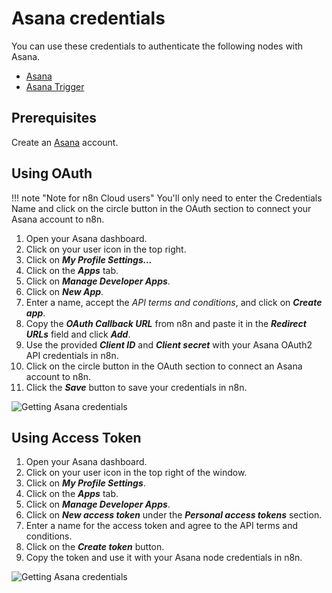 # Asana credentials

You can use these credentials to authenticate the following nodes with Asana.

- [Asana](/integrations/builtin/app-nodes/n8n-nodes-base.asana/)
- [Asana Trigger](/integrations/builtin/trigger-nodes/n8n-nodes-base.asanatrigger/)


## Prerequisites

Create an [Asana](https://www.Asana.com/) account.

## Using OAuth

!!! note "Note for n8n Cloud users"
    You'll only need to enter the Credentials Name and click on the circle button in the OAuth section to connect your Asana account to n8n.


1. Open your Asana dashboard.
2. Click on your user icon in the top right.
3. Click on ***My Profile Settings...***
4. Click on the ***Apps*** tab.
5. Click on ***Manage Developer Apps***.
6. Click on ***New App***.
7. Enter a name, accept the *API terms and conditions*, and click on ***Create app***.
8. Copy the ***OAuth Callback URL*** from n8n and paste it in the ***Redirect URLs*** field and click ***Add***.
9. Use the provided ***Client ID*** and ***Client secret*** with your Asana OAuth2 API credentials in n8n.
10. Click on the circle button in the OAuth section to connect an Asana account to n8n.
11. Click the ***Save*** button to save your credentials in n8n.

![Getting Asana credentials](/_images/integrations/builtin/credentials/asana/using-oauth.gif)

## Using Access Token

1. Open your Asana dashboard.
2. Click on your user icon in the top right of the window.
3. Click on ***My Profile Settings***.
4. Click on the ***Apps*** tab.
5. Click on ***Manage Developer Apps***.
6. Click on ***New access token*** under the ***Personal access tokens*** section.
7. Enter a name for the access token and agree to the API terms and conditions.
8. Click on the ***Create token*** button.
9. Copy the token and use it with your Asana node credentials in n8n.

![Getting Asana credentials](/_images/integrations/builtin/credentials/asana/using-access-token.gif)
